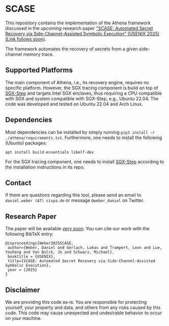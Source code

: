 # SCASE
This repository contains the implementation of the Athena framework discussed in the *upcoming* research paper ["SCASE: Automated Secret Recovery via Side-Channel-Assisted Symbolic Execution" (USENIX 2025) (Link follows soon)](TODO). 

The framework automates the recovery of secrets from a given side-channel memory trace.

## Supported Platforms
The main component of Athena, i.e., its recovery engine, requires no specific platform.
However, the SGX tracing component is build on top of [SGX-Step](https://github.com/jovanbulck/sgx-step) and targets Intel SGX enclaves, thus requiring a CPU compatible with SGX and system compatible with SGX-Step, e.g., Ubuntu 22.04.
The code was developed and tested on Ubuntu 22.04 and Arch Linux.

## Dependencies
Most dependencies can be installed by simply running `pip3 install -r ./athena/requirements.txt`.
Furthermore, one needs to install the following (Ubuntu) packages:
```
apt install build-essentials libelf-dev 
```
For the SGX tracing component, one needs to install [SGX-Step](https://github.com/jovanbulck/sgx-step) according to the installation instructions in its repo.

## Contact
If there are questions regarding this tool, please send an email to `daniel.weber (AT) cispa.de` or message `@weber_daniel` on Twitter.

## Research Paper
The paper will be available [very soon](TODO).
You can cite our work with the following BibTeX entry:
```
@inproceedings{Weber2025SCASE,
 author={Weber, Daniel and Gerlach, Lukas and Trampert, Leon and Lue, Youheng and Van Bulck, Jo and Schwarz, Michael},
 booktitle = {USENIX},
 title={SCASE: Automated Secret Recovery via Side-Channel-Assisted Symbolic Execution},
 year = {2025}
}
```

## Disclaimer
We are providing this code as-is. 
You are responsible for protecting yourself, your property and data, and others from any risks caused by this code. 
This code may cause unexpected and undesirable behavior to occur on your machine. 
